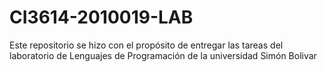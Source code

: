 # CI3614-2010019-LAB
Este repositorio se hizo con el propósito de entregar las tareas del laboratorio de Lenguajes de Programación de la universidad Simón Bolivar
